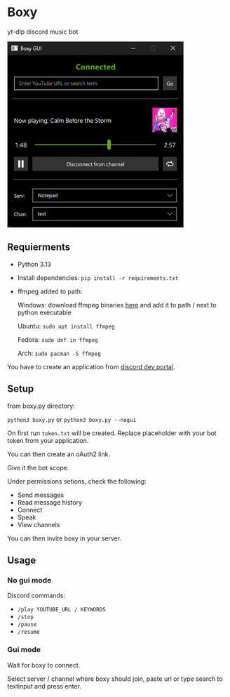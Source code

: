 # Boxy
yt-dlp discord music bot

![image](.assets/screenshot.png)
## Requierments

- Python 3.13
- Install dependencies: `pip install -r requirements.txt`
- ffmpeg added to path:
  
  Windows: download ffmpeg binaries [here](https://github.com/BtbN/FFmpeg-Builds/releases) and add it to path / next to python executable

  Ubuntu: `sudo apt install ffmpeg`

  Fedora: `sudo dnf in ffmpeg`

  Arch: `sudo pacman -S ffmpeg`

You have to create an application from [discord dev portal](https://discord.com/developers/docs/intro).

## Setup

from boxy.py directory:

`python3 boxy.py` or `python3 boxy.py --nogui`

On first run `token.txt` will be created. Replace placeholder with your bot token from your application.

You can then create an oAuth2 link.

Give it the bot scope.

Under permissions setions, check the following:
- Send messages
- Read message history
- Connect
- Speak
- View channels

You can then invite boxy in your server.

## Usage 

### No gui mode

Discord commands:
- `/play YOUTUBE_URL / KEYWORDS`<br/>
- `/stop`<br/>
- `/pause`<br/>
- `/resume`

### Gui mode

Wait for boxy to connect.

Select server / channel where boxy should join, paste url or type search to textinput and press enter.
